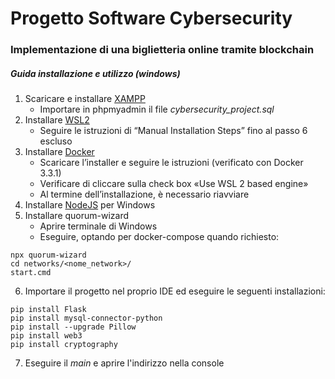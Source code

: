 # Progetto Software Cybersecurity

### Implementazione di una biglietteria online tramite blockchain

##### Guida installazione e utilizzo (windows)

1. Scaricare e installare [XAMPP](https://www.apachefriends.org/it/index.html)
    - Importare in phpmyadmin il file *cybersecurity_project.sql*
2. Installare [WSL2](https://github.com/SensorsINI/DHP19/blob/master/Eval_2D_triangulation_and_3D_tutorial.ipynb)
    - Seguire le istruzioni di “Manual Installation Steps” fino al passo 6 escluso
3. Installare [Docker](https://docs.docker.com/docker-for-windows/install/)
    - Scaricare l’installer e seguire le istruzioni (verificato con Docker 3.3.1)
    - Verificare di cliccare sulla check box «Use WSL 2 based engine»
    - Al termine dell’installazione, è necessario riavviare
4. Installare [NodeJS](https://nodejs.org/it/) per Windows
5. Installare quorum-wizard
    - Aprire terminale di Windows
    - Eseguire, optando per docker-compose quando richiesto:
  ```
  npx quorum-wizard
  cd networks/<nome_network>/
  start.cmd
  ``` 
6. Importare il progetto nel proprio IDE ed eseguire le seguenti installazioni:
  ```
  pip install Flask 
  pip install mysql-connector-python 
  pip install --upgrade Pillow 
  pip install web3 
  pip install cryptography
  ```
7. Eseguire il *main* e aprire l'indirizzo nella console




